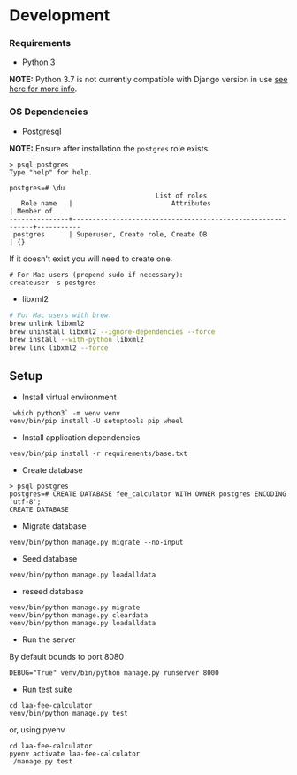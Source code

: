 # Development

### Requirements

* Python 3

**NOTE:** Python 3.7 is not currently compatible with Django version in use [see here for more info](https://stackoverflow.com/a/48822656).

### OS Dependencies

* Postgresql

**NOTE:** Ensure after installation the `postgres` role exists

```
> psql postgres
Type "help" for help.

postgres=# \du
                                     List of roles
   Role name   |                         Attributes                         | Member of
---------------+------------------------------------------------------------+-----------
 postgres      | Superuser, Create role, Create DB                          | {}
```

If it doesn't exist you will need to create one.
```
# For Mac users (prepend sudo if necessary):
createuser -s postgres
```

* libxml2

```bash
# For Mac users with brew:
brew unlink libxml2
brew uninstall libxml2 --ignore-dependencies --force
brew install --with-python libxml2
brew link libxml2 --force
```

## Setup

* Install virtual environment

```
`which python3` -m venv venv
venv/bin/pip install -U setuptools pip wheel
```

* Install application dependencies

```
venv/bin/pip install -r requirements/base.txt
```

* Create database

```
> psql postgres
postgres=# CREATE DATABASE fee_calculator WITH OWNER postgres ENCODING 'utf-8';
CREATE DATABASE
```

* Migrate database

```
venv/bin/python manage.py migrate --no-input
```

* Seed database

```
venv/bin/python manage.py loadalldata
```

* reseed database
```
venv/bin/python manage.py migrate
venv/bin/python manage.py cleardata
venv/bin/python manage.py loadalldata
```

* Run the server

By default bounds to port 8080

```
DEBUG="True" venv/bin/python manage.py runserver 8000
```

* Run test suite

```
cd laa-fee-calculator
venv/bin/python manage.py test
```

or, using pyenv
```
cd laa-fee-calculator
pyenv activate laa-fee-calculator
./manage.py test
```
